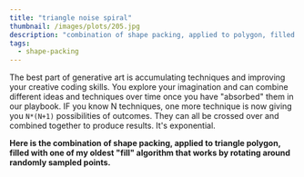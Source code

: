 ```yaml
---
title: "triangle noise spiral"
thumbnail: /images/plots/205.jpg
description: "combination of shape packing, applied to polygon, filled with one of my oldest fill algorithm that works by rotating around randomly sampled points"
tags:
  - shape-packing
---
```


The best part of generative art is accumulating techniques and improving your creative coding skills. You explore your imagination and can combine different ideas and techniques over time once you have "absorbed" them in our playbook. IF you know N techniques, one more technique is now giving you `N*(N+1)` possibilities of outcomes. They can all be crossed over and combined together to produce results. It's exponential.

**Here is the combination of shape packing, applied to triangle polygon, filled with one of my oldest "fill" algorithm that works by rotating around randomly sampled points.**